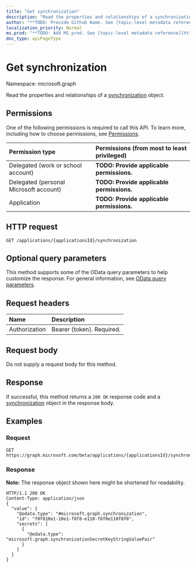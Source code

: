 ```yaml
---
title: "Get synchronization"
description: "Read the properties and relationships of a synchronization object."
author: "**TODO: Provide Github Name. See [topic-level metadata reference](https://msgo.azurewebsites.net/add/document/guidelines/metadata.html#topic-level-metadata)**"
localization_priority: Normal
ms.prod: "**TODO: Add MS prod. See [topic-level metadata reference](https://msgo.azurewebsites.net/add/document/guidelines/metadata.html#topic-level-metadata)**"
doc_type: apiPageType
---
```


# Get synchronization
Namespace: microsoft.graph

Read the properties and relationships of a [synchronization](../resources/synchronization-synchronization.md) object.

## Permissions
One of the following permissions is required to call this API. To learn more, including how to choose permissions, see [Permissions](/concepts/permissions-reference.md).

|Permission type|Permissions (from most to least privileged)|
|:---|:---|
|Delegated (work or school account)|**TODO: Provide applicable permissions.**|
|Delegated (personal Microsoft account)|**TODO: Provide applicable permissions.**|
|Application|**TODO: Provide applicable permissions.**|

## HTTP request

<!-- {
  "blockType": "ignored"
}
-->
``` http
GET /applications/{applicationsId}/synchronization
```

## Optional query parameters
This method supports some of the OData query parameters to help customize the response. For general information, see [OData query parameters](/graph/query-parameters).

## Request headers
|Name|Description|
|:---|:---|
|Authorization|Bearer {token}. Required.|

## Request body
Do not supply a request body for this method.

## Response

If successful, this method returns a `200 OK` response code and a [synchronization](../resources/synchronization-synchronization.md) object in the response body.

## Examples

### Request
<!-- {
  "blockType": "request",
  "name": "get_synchronization"
}
-->
``` http
GET https://graph.microsoft.com/beta/applications/{applicationsId}/synchronization
```


### Response
**Note:** The response object shown here might be shortened for readability.
<!-- {
  "blockType": "response",
  "truncated": true,
  "@odata.type": "microsoft.graph.synchronization"
}
-->
``` http
HTTP/1.1 200 OK
Content-Type: application/json
{
  "value": {
    "@odata.type": "#microsoft.graph.synchronization",
    "id": "f0f810e1-10e1-f0f8-e110-f8f0e110f8f0",
    "secrets": [
      {
        "@odata.type": "microsoft.graph.synchronizationSecretKeyStringValuePair"
      }
    ]
  }
}
```

